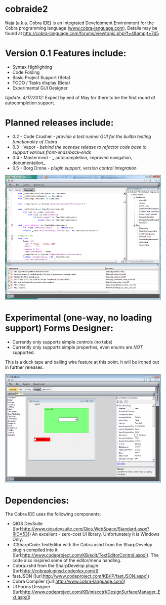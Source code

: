 # cobraide2
Naja (a.k.a. Cobra IDE) is an Integrated Development Environment for the Cobra programming language (www.cobra-language.com).   Details may be found at http://cobra-language.com/forums/viewtopic.php?f=4&amp;t=745

# Version 0.1 Features include:
* Syntax Highlighting
* Code Folding
* Basic Project Support (Beta)
* TODO / Tasks display (Beta)
* Experimental GUI Designer.

*Update: 4/17/2012:*  Expect by end of May for there to be the first round of autocompletion support.

# Planned releases include:
* 0.2 - Code Crusher - _provide a test runner GUI for the builtin testing functionality of Cobra_
* 0.3 - Vapor - _behind the scenese release to refactor code base to support various front-ends/back-ends_
* 0.4 - Mastermind - _ autocompletion, improved navigation, documentation_
* 0.5 - Borg Drone - _plugin support, version control integration_

![IDE](IDE.png?raw=true)

# Experimental (one-way, no loading support) Forms Designer:
* Currently only supports simple controls (no tabs)
* Currently only supports simple properties, even enums are *NOT* supported.

This is a duck tape and bailing wire feature at this point.  It will be ironed out in further releases.

![IDE Designer](IDE_Designer.png?raw=true)




# Dependencies:

The Cobra IDE uses the following components:
* QIOS DevSuite ([url:http://www.qiosdevsuite.com/Qios.WebSpace/Standard.aspx?RID=53]) An excellent - zero-cost UI library.  Unfortunately it is Windows Only.
* ICSharpCode.TextEditor with the Cobra.xshd from the SharpDevelop plugin compiled into it ([url:http://www.codeproject.com/KB/edit/TextEditorControl.aspx]).  The code also inspired some of the editor/menu handling.
* Cobra.xshd from the SharpDevelop plugin ([url:http://cobrapluginsd.codeplex.com/])
* fastJSON ([url:http://www.codeproject.com/KB/IP/fastJSON.aspx])
* Cobra Compiler ([url:http://www.cobra-language.com])
* UI Forms Designer ([url:http://www.codeproject.com/KB/miscctrl/DesignSurfaceManager_Ext.aspx])
